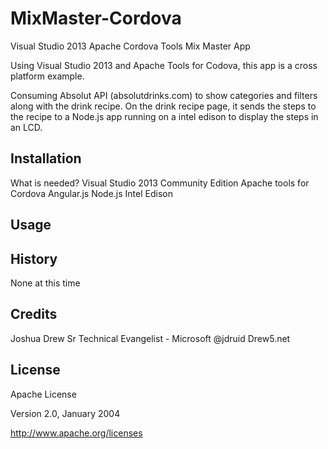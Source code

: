 # MixMaster-Cordova
Visual Studio 2013 Apache Cordova Tools Mix Master App

Using Visual Studio 2013 and Apache Tools for Codova, this app is a cross platform example.

Consuming Absolut API (absolutdrinks.com) to show categories and filters along with the drink recipe. On the drink recipe page, it sends the steps to the recipe to a Node.js app running on a intel edison to display the steps in an LCD.

## Installation

What is needed?
Visual Studio 2013 Community Edition
Apache tools for Cordova
Angular.js
Node.js
Intel Edison

## Usage


## History

None at this time

## Credits

Joshua Drew
Sr Technical Evangelist - Microsoft
@jdruid
Drew5.net

## License

Apache License 

Version 2.0, January 2004 

http://www.apache.org/licenses

